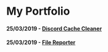 # My Portfolio

#### 25/03/2019 - [Discord Cache Cleaner](discord-cache-cleaner)
#### 25/03/2019 - [File Reporter](file-reporter)

